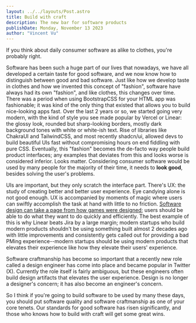 ```yaml
---
layout: ../../layouts/Post.astro
title: Build with craft
description: The new bar for software products
publishDate: Monday, November 13 2023
author: "Vincent Vu"
---
```


If you think about daily consumer software as alike to clothes, you're probably right.

Software has been such a huge part of our lives that nowadays, we have all developed a certain taste for good software, and we now know how to distinguish between good and bad software. Just like how we develop taste in clothes and how we invented this concept of "fashion", software have always had its own "fashion", and like clothes, this changes over time. There was a period when using BootstrapCSS for your HTML app was fashionable; it was kind of the only thing that existed that allows you to build nice-looking apps fast. Over the last 2 years or so, we started going very modern, with the kind of style you see made popular by Vercel or Linear: the glossy look, rounded but sharp-looking borders, mostly dark background tones with white or white-ish text. Rise of libraries like ChakraUI and TailwindCSS, and most recently shadcn/ui, allowed devs to build beautiful UIs fast without compromising hours on end fiddling with pure CSS. Eventually, this "fashion" becomes the de-facto way people build product interfaces; any examples that deviates from this and looks worse is considered inferior. Looks matter. Considering consumer software would be used by many people for the majority of their time, it needs to **look good**, besides solving the user's problems.

UIs are important, but they only scratch the interface part. There's UX: the study of creating better and better user experience. Eye candying alone is not good enough. UX is accompanied by moments of magic where users can swiftly accomplish the task at hand with little to no friction. [Software design can take a page from how games were designed](https://a16z.com/game-design-not-gamification-for-great-products/#:~:text=In%20this%20talk%20from%20the,that%20retain%20and%20delight%20users.); users should be able to do what they want to do quickly and efficiently. The best example of this is why Linear beats Jira by a large margin; modern startups who build modern products shouldn't be using something built almost 2 decades ago with little improvements and consistently gets called out for providing a bad PMing experience--modern startups should be using modern products that elevates their experience like how they elevate their users' experience.

Software craftmanship has become so important that a recently new role called a design engineer has come into place and became popular in Twitter (X). Currently the role itself is fairly ambiguous, but these engineers often build design artifacts that elevates the user experience. Design is no longer a designer's concern; it has also become an engineer's concern.

So I think if you're going to build software to be used by many these days, you should put software quality and software craftmanship as one of your core tenets. Our standards for good software has risen significantly, and those who knows how to build with craft will get some great wins.
